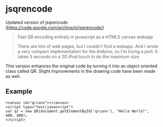 # jsqrencode
Updated version of jsqrencode (https://code.google.com/archive/p/jsqrencode/)

>Fast QR encoding entirely in javascript as a HTML5 canvas webapp
>
>There are lots of web pages, but I couldn't find a webapp. And I wrote a very compact implementation for the Arduino, so I'm trying a port. It takes 5 seconds on a 2G iPod touch to do the maximum size.

This version enhances the original code by turning it into an object oriented class called QR. Slight improvements in the drawing code have been made as well.

## Example
```
<canvas id="qrcanv"></canvas>
<script type="text/javascript">
var qr = new QR(document.getElementById('qrcanv'), "Hello World!", 400, 400);
</script>
```
